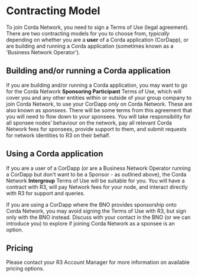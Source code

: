 # Contracting Model

To join Corda Network, you need to sign a Terms of Use (legal agreement). There are two contracting models for you to choose from, _typically_ depending on whether you are a **user** of a Corda application (CorDapp), or are building and running a Corda application (sometimes known as a 'Business Network Operator').

## Building and/or running a Corda application

If you are building and/or running a Corda application, you may want to go for the Corda Network **Sponsoring Participant** Terms of Use, which will cover you and any other entities within or outside of your group company to join Corda Network, to use your CorDapp _only_ on Corda Network. These are also known as _sponsees_. There will be some terms from this agreement that you will need to flow down to your sponsees. You will take responsibility for all sponsee nodes’ behaviour on the network, pay all relevant Corda Network fees for sponsees, provide support to them, and submit requests for network identities to R3 on their behalf. 

## Using a Corda application

If you are a user of a CorDapp (or are a Business Network Operator running a CorDapp but don't want to be a Sponsor - as outlined above), the Corda Network **Intergroup** Terms of Use will be suitable for you. You will have a contract with R3, will pay Network fees for your node, and interact directly with R3 for support and queries.

If you are using a CorDapp where the BNO provides sponsorship onto Corda Network, you may avoid signing the Terms of Use with R3, but sign only with the BNO instead. Discuss with your contact in the BNO (or we can introduce you) to explore if joining Corda Network as a sponsee is an option.

## Pricing

Please contact your R3 Account Manager for more information on available pricing options.
